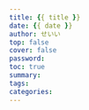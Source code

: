 ```yaml
---
title: {{ title }}
date: {{ date }}
author: せいい
top: false
cover: false
password:
toc: true
summary:
tags:
categories:
---
```

